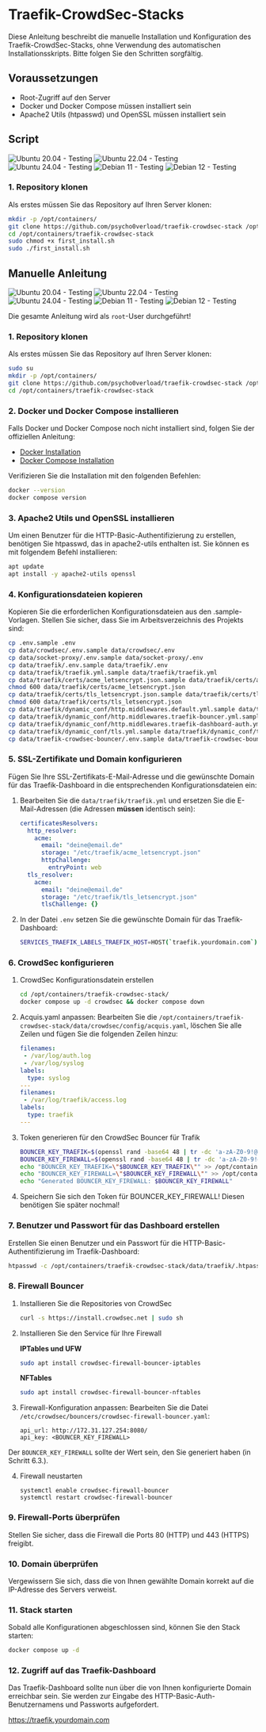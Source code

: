 # Traefik-CrowdSec-Stacks

Diese Anleitung beschreibt die manuelle Installation und Konfiguration des Traefik-CrowdSec-Stacks, ohne Verwendung des automatischen Installationsskripts. Bitte folgen Sie den Schritten sorgfältig.

## Voraussetzungen

- Root-Zugriff auf den Server
- Docker und Docker Compose müssen installiert sein
- Apache2 Utils (htpasswd) und OpenSSL müssen installiert sein

## Script
![Ubuntu 20.04 - Testing](https://img.shields.io/badge/Ubuntu_20.04-07--10--2024-orange?logo=ubuntu)
![Ubuntu 22.04 - Testing](https://img.shields.io/badge/Ubuntu_22.04-07--10--2024-orange?logo=ubuntu)
![Ubuntu 24.04 - Testing](https://img.shields.io/badge/Ubuntu_24.04-07--10--2024-orange?logo=ubuntu)
![Debian 11 - Testing](https://img.shields.io/badge/Debian_11_(Bullseye)-07--10--2024-A81D33?logo=debian&logoColor=white)
![Debian 12 - Testing](https://img.shields.io/badge/Debian_12_(Bookworm)-07--10--2024-A81D33?logo=debian&logoColor=white)
### 1. Repository klonen

Als erstes müssen Sie das Repository auf Ihren Server klonen:

```bash
mkdir -p /opt/containers/
git clone https://github.com/psycho0verload/traefik-crowdsec-stack /opt/containers/traefik-crowdsec-stack
cd /opt/containers/traefik-crowdsec-stack
sudo chmod +x first_install.sh
sudo ./first_install.sh
```

## Manuelle Anleitung
![Ubuntu 20.04 - Testing](https://img.shields.io/badge/Ubuntu_20.04-07--10--2024-orange?logo=ubuntu)
![Ubuntu 22.04 - Testing](https://img.shields.io/badge/Ubuntu_22.04-07--10--2024-orange?logo=ubuntu)
![Ubuntu 24.04 - Testing](https://img.shields.io/badge/Ubuntu_24.04-07--10--2024-orange?logo=ubuntu)
![Debian 11 - Testing](https://img.shields.io/badge/Debian_11_(Bullseye)-07--10--2024-A81D33?logo=debian&logoColor=white)
![Debian 12 - Testing](https://img.shields.io/badge/Debian_12_(Bookworm)-07--10--2024-A81D33?logo=debian&logoColor=white)

Die gesamte Anleitung wird als `root`-User durchgeführt!
### 1. Repository klonen
Als erstes müssen Sie das Repository auf Ihren Server klonen:

```bash
sudo su
mkdir -p /opt/containers/
git clone https://github.com/psycho0verload/traefik-crowdsec-stack /opt/containers/traefik-crowdsec-stack
cd /opt/containers/traefik-crowdsec-stack
```

### 2. Docker und Docker Compose installieren

Falls Docker und Docker Compose noch nicht installiert sind, folgen Sie der offiziellen Anleitung:

- [Docker Installation](https://docs.docker.com/engine/install)
- [Docker Compose Installation](https://docs.docker.com/engine/install)

Verifizieren Sie die Installation mit den folgenden Befehlen:

```bash
docker --version
docker compose version
```

### 3. Apache2 Utils und OpenSSL installieren

Um einen Benutzer für die HTTP-Basic-Authentifizierung zu erstellen, benötigen Sie htpasswd, das in apache2-utils enthalten ist. Sie können es mit folgendem Befehl installieren:

```bash
apt update
apt install -y apache2-utils openssl
```

### 4. Konfigurationsdateien kopieren

Kopieren Sie die erforderlichen Konfigurationsdateien aus den .sample-Vorlagen. Stellen Sie sicher, dass Sie im Arbeitsverzeichnis des Projekts sind:

```bash
cp .env.sample .env
cp data/crowdsec/.env.sample data/crowdsec/.env
cp data/socket-proxy/.env.sample data/socket-proxy/.env
cp data/traefik/.env.sample data/traefik/.env
cp data/traefik/traefik.yml.sample data/traefik/traefik.yml
cp data/traefik/certs/acme_letsencrypt.json.sample data/traefik/certs/acme_letsencrypt.json
chmod 600 data/traefik/certs/acme_letsencrypt.json
cp data/traefik/certs/tls_letsencrypt.json.sample data/traefik/certs/tls_letsencrypt.json
chmod 600 data/traefik/certs/tls_letsencrypt.json
cp data/traefik/dynamic_conf/http.middlewares.default.yml.sample data/traefik/dynamic_conf/http.middlewares.default.yml
cp data/traefik/dynamic_conf/http.middlewares.traefik-bouncer.yml.sample data/traefik/dynamic_conf/http.middlewares.traefik-bouncer.yml
cp data/traefik/dynamic_conf/http.middlewares.traefik-dashboard-auth.yml.sample data/traefik/dynamic_conf/http.middlewares.traefik-dashboard-auth.yml
cp data/traefik/dynamic_conf/tls.yml.sample data/traefik/dynamic_conf/tls.yml
cp data/traefik-crowdsec-bouncer/.env.sample data/traefik-crowdsec-bouncer/.env
```

### 5. SSL-Zertifikate und Domain konfigurieren

Fügen Sie Ihre SSL-Zertifikats-E-Mail-Adresse und die gewünschte Domain für das Traefik-Dashboard in die entsprechenden Konfigurationsdateien ein:

1.	Bearbeiten Sie die `data/traefik/traefik.yml` und ersetzen Sie die E-Mail-Adressen (die Adressen **müssen** identisch sein):
    ```yaml
    certificatesResolvers:
      http_resolver:
        acme:
          email: "deine@email.de"
          storage: "/etc/traefik/acme_letsencrypt.json"
          httpChallenge:
            entryPoint: web
      tls_resolver:
        acme:
          email: "deine@email.de"
          storage: "/etc/traefik/tls_letsencrypt.json"
          tlsChallenge: {}
    ```

2.	In der Datei `.env` setzen Sie die gewünschte Domain für das Traefik-Dashboard:

    ```bash
    SERVICES_TRAEFIK_LABELS_TRAEFIK_HOST=HOST(`traefik.yourdomain.com`)
    ```

### 6. CrowdSec konfigurieren
1. CrowdSec Konfigurationsdatein erstellen
    ```bash
    cd /opt/containers/traefik-crowdsec-stack/
    docker compose up -d crowdsec && docker compose down
    ```

2.	Acquis.yaml anpassen: Bearbeiten Sie die `/opt/containers/traefik-crowdsec-stack/data/crowdsec/config/acquis.yaml`, löschen Sie alle Zeilen und fügen Sie die folgenden Zeilen hinzu:
    ```yaml
    filenames:
     - /var/log/auth.log
     - /var/log/syslog
    labels:
      type: syslog
    ---
    filenames:
     - /var/log/traefik/access.log
    labels:
      type: traefik
    ---
    ```

3. Token generieren für den CrowdSec Bouncer für Trafik
    ```bash
    BOUNCER_KEY_TRAEFIK=$(openssl rand -base64 48 | tr -dc 'a-zA-Z0-9!@#$%^&*()-_=+[]{}<>?|')
    BOUNCER_KEY_FIREWALL=$(openssl rand -base64 48 | tr -dc 'a-zA-Z0-9!@#$%^&*()-_=+[]{}<>?|')
    echo "BOUNCER_KEY_TRAEFIK=\"$BOUNCER_KEY_TRAEFIK\"" >> /opt/containers/traefik-crowdsec-stack/.env
    echo "BOUNCER_KEY_FIREWALL=\"$BOUNCER_KEY_FIREWALL\"" >> /opt/containers/traefik-crowdsec-stack/.env
    echo "Generated BOUNCER_KEY_FIREWALL: $BOUNCER_KEY_FIREWALL"
    ```
4. Speichern Sie sich den Token für BOUNCER_KEY_FIREWALL! Diesen benötigen Sie später nochmal!

### 7. Benutzer und Passwort für das Dashboard erstellen

Erstellen Sie einen Benutzer und ein Passwort für die HTTP-Basic-Authentifizierung im Traefik-Dashboard:

```bash
htpasswd -c /opt/containers/traefik-crowdsec-stack/data/traefik/.htpasswd <deinBenutzername>
```

### 8. Firewall Bouncer
1. Installieren Sie die Repositories von CrowdSec
    ```bash
    curl -s https://install.crowdsec.net | sudo sh
    ```
2. Installieren Sie den Service für Ihre Firewall

    **IPTables und UFW**
    ```bash
    sudo apt install crowdsec-firewall-bouncer-iptables
    ```
    **NFTables**
    ```bash
    sudo apt install crowdsec-firewall-bouncer-nftables
    ```

3.	Firewall-Konfiguration anpassen: Bearbeiten Sie die Datei `/etc/crowdsec/bouncers/crowdsec-firewall-bouncer.yaml`:
    ```
    api_url: http://172.31.127.254:8080/
    api_key: <BOUNCER_KEY_FIREWALL>
    ```
Der `BOUNCER_KEY_FIREWALL` sollte der Wert sein, den Sie generiert haben (in Schritt 6.3.).

4. Firewall neustarten
    ```
    systemctl enable crowdsec-firewall-bouncer
    systemctl restart crowdsec-firewall-bouncer
    ```


### 9. Firewall-Ports überprüfen

Stellen Sie sicher, dass die Firewall die Ports 80 (HTTP) und 443 (HTTPS) freigibt.

### 10. Domain überprüfen

Vergewissern Sie sich, dass die von Ihnen gewählte Domain korrekt auf die IP-Adresse des Servers verweist.

### 11. Stack starten

Sobald alle Konfigurationen abgeschlossen sind, können Sie den Stack starten:

```bash
docker compose up -d
```

### 12. Zugriff auf das Traefik-Dashboard

Das Traefik-Dashboard sollte nun über die von Ihnen konfigurierte Domain erreichbar sein. Sie werden zur Eingabe des HTTP-Basic-Auth-Benutzernamens und Passworts aufgefordert.

https://traefik.yourdomain.com